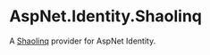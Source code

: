 # AspNet.Identity.Shaolinq

A [Shaolinq](https://github.com/tumtumtum/Shaolinq) provider for AspNet Identity.